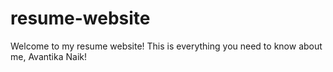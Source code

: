 # resume-website
Welcome to my resume website! This is everything you need to know about me, Avantika Naik! 
